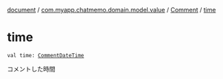 [document](../../index.md) / [com.myapp.chatmemo.domain.model.value](../index.md) / [Comment](index.md) / [time](./time.md)

# time

`val time: `[`CommentDateTime`](../-comment-date-time/index.md)

コメントした時間

